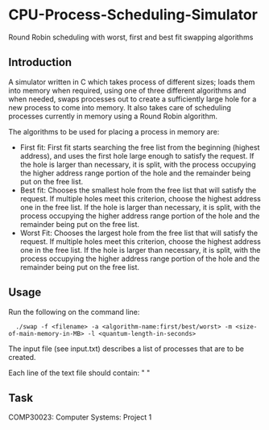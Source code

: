 # CPU-Process-Scheduling-Simulator
Round Robin scheduling with worst, first and best fit swapping algorithms

## Introduction
A simulator written in C which takes process of different sizes; loads them into memory when
required, using one of three different algorithms and when needed, swaps processes out to create a
sufficiently large hole for a new process to come into memory. It also takes care of scheduling processes
currently in memory using a Round Robin algorithm.

The algorithms to be used for placing a process in memory are:
* First fit: First fit starts searching the free list from the beginning (highest address), and uses the
first hole large enough to satisfy the request. If the hole is larger than necessary, it is split, with
the process occupying the higher address range portion of the hole and the remainder being put
on the free list.
* Best fit: Chooses the smallest hole from the free list that will satisfy the request. If multiple
holes meet this criterion, choose the highest address one in the free list. If the hole is larger than
necessary, it is split, with the process occupying the higher address range portion of the hole and
the remainder being put on the free list.
* Worst Fit: Chooses the largest hole from the free list that will satisfy the request. If multiple
holes meet this criterion, choose the highest address one in the free list. If the hole is larger than
necessary, it is split, with the process occupying the higher address range portion of the hole and
the remainder being put on the free list.


## Usage

Run the following on the command line:

      
      ./swap -f <filename> -a <algorithm-name:first/best/worst> -m <size-of-main-memory-in-MB> -l <quantum-length-in-seconds>
      

The input file (see input.txt) describes a list of processes that are to be created.

Each line of the text file should contain: "<time-created> <process-id> <memory-size> <job-time>"

## Task
COMP30023: Computer Systems: Project 1
